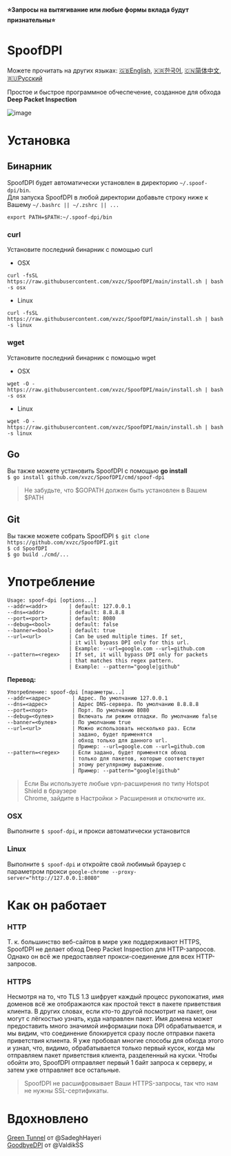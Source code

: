 **⭐Запросы на вытягивание или любые формы вклада будут признательны⭐**

# SpoofDPI

Можете прочитать на других языках: [🇬🇧English](https://github.com/xvzc/SpoofDPI), [🇰🇷한국어](https://github.com/xvzc/SpoofDPI/blob/main/readme_ko.md), [🇨🇳简体中文](https://github.com/xvzc/SpoofDPI/blob/main/readme_zh-cn.md), [🇷🇺Русский](https://github.com/xvzc/SpoofDPI/blob/main/readme_ru.md)

Простое и быстрое программное обчеспечение, созданное для обхода **Deep Packet Inspection**  
  
![image](https://user-images.githubusercontent.com/45588457/148035986-8b0076cc-fefb-48a1-9939-a8d9ab1d6322.png)

# Установка
## Бинарник
SpoofDPI будет автоматически установлен в директорию `~/.spoof-dpi/bin`.  
Для запуска SpoofDPI в любой директории добавьте строку ниже к Вашему `~/.bashrc || ~/.zshrc || ...`
```
export PATH=$PATH:~/.spoof-dpi/bin
```

### curl
Установите последний бинарник с помощью curl
- OSX
```
curl -fsSL https://raw.githubusercontent.com/xvzc/SpoofDPI/main/install.sh | bash -s osx
```
- Linux
```
curl -fsSL https://raw.githubusercontent.com/xvzc/SpoofDPI/main/install.sh | bash -s linux
```
### wget
Установите последний бинарник с помощью wget
- OSX
```
wget -O - https://raw.githubusercontent.com/xvzc/SpoofDPI/main/install.sh | bash -s osx 
```
- Linux
```
wget -O - https://raw.githubusercontent.com/xvzc/SpoofDPI/main/install.sh | bash -s linux 
```
## Go
Вы также можете установить SpoofDPI с помощью **go install**  
`$ go install github.com/xvzc/SpoofDPI/cmd/spoof-dpi`  
  > Не забудьте, что $GOPATH должен быть установлен в Вашем $PATH

## Git
Вы также можете собрать SpoofDPI
`$ git clone https://github.com/xvzc/SpoofDPI.git`  
`$ cd SpoofDPI`  
`$ go build ./cmd/...`  

# Употребление
```
Usage: spoof-dpi [options...]
--addr=<addr>       | default: 127.0.0.1
--dns=<addr>        | default: 8.8.8.8
--port=<port>       | default: 8080
--debug=<bool>      | default: false
--banner=<bool>     | default: true
--url=<url>         | Can be used multiple times. If set, 
                    | it will bypass DPI only for this url. 
                    | Example: --url=google.com --url=github.com
--pattern=<regex>   | If set, it will bypass DPI only for packets 
                    | that matches this regex pattern.
                    | Example: --pattern="google|github"
```
**Перевод:**
```
Употребление: spoof-dpi [параметры...]
--addr=<адрес>       | Адрес. По умолчанию 127.0.0.1
--dns=<адрес>        | Адрес DNS-сервера. По умолчанию 8.8.8.8
--port=<порт>        | Порт. По умолчанию 8080
--debug=<булев>      | Включать ли режим отладки. По умолчанию false
--banner=<булев>     | По умолчанию true
--url=<url>          | Можно использовать несколько раз. Если 
					 | задано, будет применятся
					 | обход только для данного url.
					 | Пример: --url=google.com --url=github.com
--pattern=<regex>    | Если задано, будет применятся обход
                     | только для пакетов, которые соответствуют
                     | этому регулярному выражению.
					 | Пример: --pattern="google|github"
```
> Если Вы используете любые vpn-расширения по типу Hotspot Shield в браузере  
  Chrome, зайдите в Настройки > Расширения и отключите их.

### OSX
Выполните `$ spoof-dpi`, и прокси автоматически установится

### Linux
Выполните `$ spoof-dpi` и откройте свой любимый браузер с параметром прокси
`google-chrome --proxy-server="http://127.0.0.1:8080"`

# Как он работает
### HTTP
Т. к. большинство веб-сайтов в мире уже поддерживают HTTPS, SpoofDPI не делает обход Deep Packet Inspection для HTTP-запросов. Однако он всё же предоставляет прокси-соединение для всех HTTP-запросов.

### HTTPS
 Несмотря на то, что TLS 1.3 шифрует каждый процесс рукопожатия, имя доменов всё же отображаются как простой текст в пакете приветствия клиента. 
 В других словах, если кто-то другой посмотрит на пакет, они могут с лёгкостью узнать, куда направлен пакет. 
 Имя домена может предоставить много значимой информации пока DPI обрабатывается, и мы видим, что соединение блокируется сразу после отправки пакета приветствия клиента.
 Я уже пробовал многие способы для обхода этого и узнал, что, видимо, обрабатывается только первый кусок, когда мы отправляем пакет приветствия клиента, разделенный на куски. 
 Чтобы обойти это, SpoofDPI отправляет первый 1 байт запроса к серверу, 
 и затем уже отправляет все остальные.
 > SpoofDPI не расшифровывает Ваши HTTPS-запросы, так что нам не нужны SSL-сертификаты.

# Вдохновлено
[Green Tunnel](https://github.com/SadeghHayeri/GreenTunnel) от @SadeghHayeri  
[GoodbyeDPI](https://github.com/ValdikSS/GoodbyeDPI) от @ValdikSS